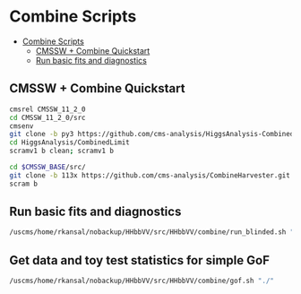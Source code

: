 # Combine Scripts

- [Combine Scripts](#combine-scripts)
  - [CMSSW + Combine Quickstart](#cmssw--combine-quickstart)
  - [Run basic fits and diagnostics](#run-basic-fits-and-diagnostics)


## CMSSW + Combine Quickstart
```bash
cmsrel CMSSW_11_2_0
cd CMSSW_11_2_0/src
cmsenv
git clone -b py3 https://github.com/cms-analysis/HiggsAnalysis-CombinedLimit.git HiggsAnalysis/CombinedLimit
cd HiggsAnalysis/CombinedLimit
scramv1 b clean; scramv1 b

cd $CMSSW_BASE/src/
git clone -b 113x https://github.com/cms-analysis/CombineHarvester.git CombineHarvester
scram b
```

## Run basic fits and diagnostics

```bash
/uscms/home/rkansal/nobackup/HHbbVV/src/HHbbVV/combine/run_blinded.sh "./"
```

## Get data and toy test statistics for simple GoF

```bash
/uscms/home/rkansal/nobackup/HHbbVV/src/HHbbVV/combine/gof.sh "./"
```